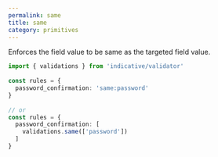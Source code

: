 ```yaml
---
permalink: same
title: same
category: primitives
---
```


Enforces the field value to be same as the targeted field
value.
 
```ts
import { validations } from 'indicative/validator'
 
const rules = {
  password_confirmation: 'same:password'
}
 
// or
const rules = {
  password_confirmation: [
    validations.same(['password'])
  ]
}
```